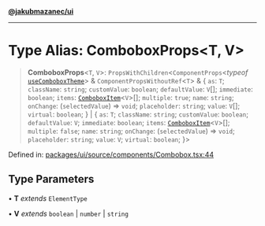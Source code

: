 [**@jakubmazanec/ui**](../README.md)

---

# Type Alias: ComboboxProps\<T, V\>

> **ComboboxProps**\<`T`, `V`\>: `PropsWithChildren`\<`ComponentProps`\<_typeof_
> [`useComboboxTheme`](../functions/useComboboxTheme.md)\> & `ComponentPropsWithoutRef`\<`T`\> & \{
> `as`: `T`; `className`: `string`; `customValue`: `boolean`; `defaultValue`: `V`[]; `immediate`:
> `boolean`; `items`: [`ComboboxItem`](ComboboxItem.md)\<`V`\>[]; `multiple`: `true`; `name`:
> `string`; `onChange`: (`selectedValue`) => `void`; `placeholder`: `string`; `value`: `V`[];
> `virtual`: `boolean`; \} \| \{ `as`: `T`; `className`: `string`; `customValue`: `boolean`;
> `defaultValue`: `V`; `immediate`: `boolean`; `items`: [`ComboboxItem`](ComboboxItem.md)\<`V`\>[];
> `multiple`: `false`; `name`: `string`; `onChange`: (`selectedValue`) => `void`; `placeholder`:
> `string`; `value`: `V`; `virtual`: `boolean`; \}\>

Defined in:
[packages/ui/source/components/Combobox.tsx:44](https://github.com/jakubmazanec/tools/blob/797379ce98752dc838b82c8398e04d90c58ce9e7/packages/ui/source/components/Combobox.tsx#L44)

## Type Parameters

• **T** _extends_ `ElementType`

• **V** _extends_ `boolean` \| `number` \| `string`
